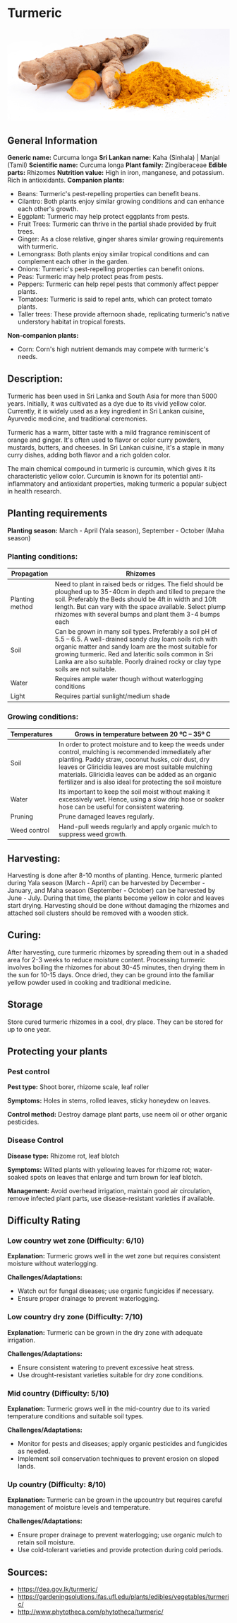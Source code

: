 # Turmeric
![Tumeric.jpg](../../assets/images/Tumeric.jpg "By Simon A. Eugster - Own work, CC BY-SA 3.0, https://commons.wikimedia.org/w/index.php?curid=31748137")
## General Information
**Generic name:** Curcuma longa
**Sri Lankan name:** Kaha (Sinhala) | Manjal (Tamil)
**Scientific name:** Curcuma longa
**Plant family:** Zingiberaceae
**Edible parts:** Rhizomes
**Nutrition value:** High in iron, manganese, and potassium. Rich in antioxidants.
**Companion plants:**
- Beans: Turmeric's pest-repelling properties can benefit beans.
- Cilantro: Both plants enjoy similar growing conditions and can enhance each other's growth.
- Eggplant: Turmeric may help protect eggplants from pests.
- Fruit Trees: Turmeric can thrive in the partial shade provided by fruit trees.
- Ginger: As a close relative, ginger shares similar growing requirements with turmeric.
- Lemongrass: Both plants enjoy similar tropical conditions and can complement each other in the garden.
- Onions: Turmeric's pest-repelling properties can benefit onions.
- Peas: Turmeric may help protect peas from pests.
- Peppers: Turmeric can help repel pests that commonly affect pepper plants.
- Tomatoes: Turmeric is said to repel ants, which can protect tomato plants.
- Taller trees: These provide afternoon shade, replicating turmeric's native understory habitat in tropical forests.

**Non-companion plants:**
- Corn: Corn's high nutrient demands may compete with turmeric's needs.

## Description:
Turmeric has been used in Sri Lanka and South Asia for more than 5000 years. Initially, it was cultivated as a dye due to its vivid yellow color. Currently, it is widely used as a key ingredient in Sri Lankan cuisine, Ayurvedic medicine, and traditional ceremonies.

Turmeric has a warm, bitter taste with a mild fragrance reminiscent of orange and ginger. It's often used to flavor or color curry powders, mustards, butters, and cheeses. In Sri Lankan cuisine, it's a staple in many curry dishes, adding both flavor and a rich golden color.

The main chemical compound in turmeric is curcumin, which gives it its characteristic yellow color. Curcumin is known for its potential anti-inflammatory and antioxidant properties, making turmeric a popular subject in health research.


## Planting requirements
**Planting season:** March - April (Yala season), September - October (Maha season)

### Planting conditions:
| **Propagation** | Rhizomes |
|----|----|
| Planting method | Need to plant in raised beds or ridges. The field should be ploughed up to 35-40cm in depth and tilled to prepare the soil. Preferably the Beds should be 4ft in width and 10ft length. But can vary with the space available. Select plump rhizomes with several bumps and plant them 3-4 bumps each |
| Soil | Can be grown in many soil types. Preferably a soil pH of 5.5 – 6.5. A well-drained sandy clay loam soils rich with organic matter and sandy loam are the most suitable for growing turmeric. Red and lateritic soils common in Sri Lanka are also suitable. Poorly drained rocky or clay type soils are not suitable. |
| Water | Requires ample water though without waterlogging conditions |
| Light | Requires partial sunlight/medium shade |

### Growing conditions:

| **Temperatures** | Grows in temperature between 20 ºC – 35º C |
|----|----|
| Soil | In order to protect moisture and to keep the weeds under control, mulching is recommended immediately after planting. Paddy straw, coconut husks, coir dust, dry leaves or Gliricidia leaves are most suitable mulching materials. Gliricidia leaves can be added as an organic fertilizer and is also ideal for protecting the soil moisture |
| Water | Its important to keep the soil moist without making it excessively wet. Hence, using a slow drip hose or soaker hose can be useful for consistent watering. |
| Pruning | Prune damaged leaves regularly.
| Weed control | Hand-pull weeds regularly and apply organic mulch to suppress weed growth.

## Harvesting:
Harvesting is done after 8-10 months of planting. Hence, turmeric planted during Yala season (March - April) can be harvested by December - January, and Maha season (September - October) can be harvested by June - July. During that time, the plants become yellow in color and leaves start drying. Harvesting should be done without damaging the rhizomes and attached soil clusters should be removed with a wooden stick.

## Curing:
After harvesting, cure turmeric rhizomes by spreading them out in a shaded area for 2-3 weeks to reduce moisture content. Processing turmeric involves boiling the rhizomes for about 30-45 minutes, then drying them in the sun for 10-15 days. Once dried, they can be ground into the familiar yellow powder used in cooking and traditional medicine.

## Storage
Store cured turmeric rhizomes in a cool, dry place. They can be stored for up to one year.

## Protecting your plants
### Pest control
**Pest type:** Shoot borer, rhizome scale, leaf roller

**Symptoms:** Holes in stems, rolled leaves, sticky honeydew on leaves.

**Control method:** Destroy damage plant parts, use neem oil or other organic pesticides.

### Disease Control
**Disease type:** Rhizome rot, leaf blotch

**Symptoms:** Wilted plants with yellowing leaves for rhizome rot; water-soaked spots on leaves that enlarge and turn brown for leaf blotch.

**Management:** Avoid overhead irrigation, maintain good air circulation, remove infected plant parts, use disease-resistant varieties if available.

## Difficulty Rating

### Low country wet zone (Difficulty: 6/10)
**Explanation:** Turmeric grows well in the wet zone but requires consistent moisture without waterlogging.

**Challenges/Adaptations:**
- Watch out for fungal diseases; use organic fungicides if necessary.
- Ensure proper drainage to prevent waterlogging.

### Low country dry zone (Difficulty: 7/10)
**Explanation:** Turmeric can be grown in the dry zone with adequate irrigation.

**Challenges/Adaptations:**
- Ensure consistent watering to prevent excessive heat stress.
- Use drought-resistant varieties suitable for dry zone conditions.

### Mid country (Difficulty: 5/10)
**Explanation:** Turmeric grows well in the mid-country due to its varied temperature conditions and suitable soil types.

**Challenges/Adaptations:**
- Monitor for pests and diseases; apply organic pesticides and fungicides as needed.
- Implement soil conservation techniques to prevent erosion on sloped lands.

### Up country (Difficulty: 8/10)
**Explanation:** Turmeric can be grown in the upcountry but requires careful management of moisture levels and temperature.

**Challenges/Adaptations:**
- Ensure proper drainage to prevent waterlogging; use organic mulch to retain soil moisture.
- Use cold-tolerant varieties and provide protection during cold periods.

## Sources:
- https://dea.gov.lk/turmeric/
- https://gardeningsolutions.ifas.ufl.edu/plants/edibles/vegetables/turmeric/
- http://www.phytotheca.com/phytotheca/turmeric/
